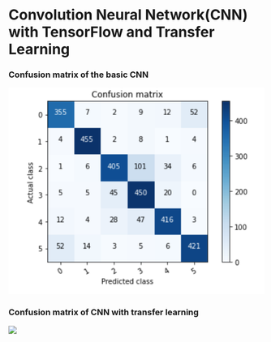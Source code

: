 # Convolution Neural Network(CNN) with TensorFlow and Transfer Learning
### Confusion matrix of the basic CNN                             
![250x250](Confusion_matrix_of_the_basic_CNN.png)                  

     
 ### Confusion matrix of CNN with transfer learning 
 ![](confusion_matrix_of_transfer_learning.png=250x250) 
